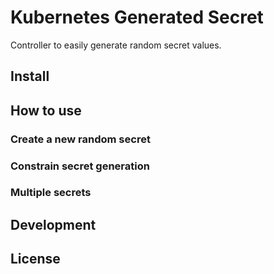 # Kubernetes Generated Secret
Controller to easily generate random secret values.

## Install

## How to use
### Create a new random secret

### Constrain secret generation

### Multiple secrets

## Development

## License
